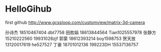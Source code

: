 # HelloGihub
first github
http://www.gcssloop.com/customview/matrix-3d-camera

孙诗杰  18510467404  dbt7758
田胜娟  18613844564  Tian1025557978
张静方  15210222560  19931028zjf
郭蒙    18612393214  boy1598753
贺天放  13120017619  he527527
丁豪    18701012136  199223DH   15537136757

